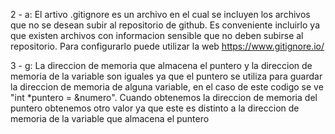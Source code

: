 2 - a: El artivo .gitignore es un archivo en el cual se incluyen los archivos que no se desean subir al repositorio de github. Es conveniente incluirlo ya que existen archivos con informacion sensible que no deben subirse al repositorio.
Para configurarlo puede utilizar la web https://www.gitignore.io/ 

3 - g: La direccion de memoria que almacena el puntero y la direccion de memoria de la variable son iguales ya que el puntero se utiliza para guardar la direccion de memoria de alguna variable, en el caso de este codigo se ve "int *puntero = &numero".
Cuando obtenemos la direccion de memoria del puntero obtenemos otro valor ya que este es distinto a la direccion de memoria de la variable que almacena el puntero